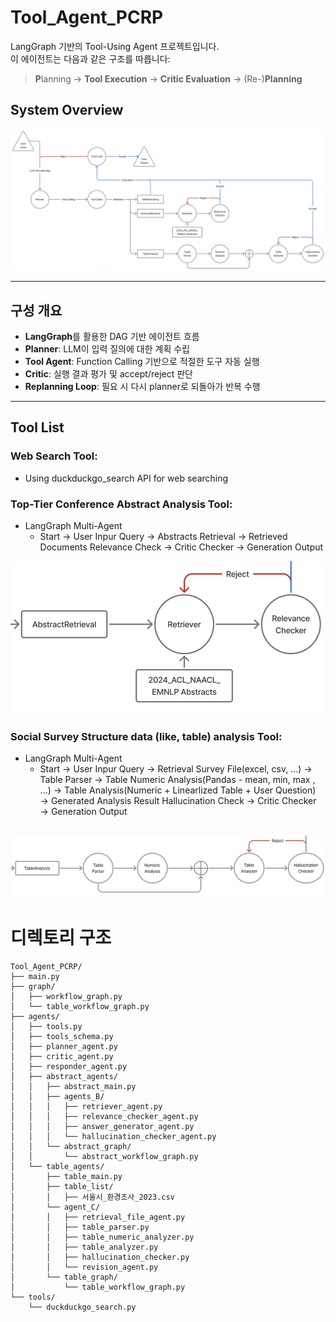 # Tool_Agent_PCRP

LangGraph 기반의 Tool-Using Agent 프로젝트입니다.  
이 에이전트는 다음과 같은 구조를 따릅니다:

> **P**lanning → **Tool Execution** → **Critic Evaluation** → (Re-)**Planning**
## System Overview

![System Overview](SystemOverview.png)

---

## 구성 개요

- **LangGraph**를 활용한 DAG 기반 에이전트 흐름
- **Planner**: LLM이 입력 질의에 대한 계획 수립
- **Tool Agent**: Function Calling 기반으로 적절한 도구 자동 실행
- **Critic**: 실행 결과 평가 및 accept/reject 판단
- **Replanning Loop**: 필요 시 다시 planner로 되돌아가 반복 수행

---

## Tool List

### Web Search Tool:
- Using duckduckgo_search API for web searching
    

### Top-Tier Conference Abstract Analysis Tool: 
- LangGraph Multi-Agent
    - Start → User Inpur Query → Abstracts Retrieval → Retrieved Documents Relevance Check → Critic Checker → Generation Output

![Abstract Analysis Tool Overview](AbstractFlow.png)

### Social Survey Structure data (like, table) analysis Tool: 
- LangGraph Multi-Agent
    - Start → User Inpur Query → Retrieval Survey File(excel, csv, ...) → Table Parser → Table Numeric Analysis(Pandas - mean, min, max , ...) → Table Analysis(Numeric + Linearlized Table + User Question) → Generated Analysis Result Hallucination Check → Critic Checker → Generation Output

![Social Survey Analysis Tool Overview](TableFlow.png)
---


# 디렉토리 구조
```plaintext
Tool_Agent_PCRP/  
├── main.py  
├── graph/  
│   ├── workflow_graph.py  
│   └── table_workflow_graph.py  
├── agents/  
│   ├── tools.py  
│   ├── tools_schema.py  
│   ├── planner_agent.py  
│   ├── critic_agent.py  
│   ├── responder_agent.py  
│   ├── abstract_agents/  
│   │   ├── abstract_main.py  
│   │   ├── agents_B/  
│   │   │   ├── retriever_agent.py  
│   │   │   ├── relevance_checker_agent.py  
│   │   │   ├── answer_generator_agent.py  
│   │   │   └── hallucination_checker_agent.py  
│   │   └── abstract_graph/  
│   │       └── abstract_workflow_graph.py  
│   └── table_agents/  
│       ├── table_main.py  
│       ├── table_list/  
│       │   ├── 서울시_환경조사_2023.csv  
│       └── agent_C/  
│       │   ├── retrieval_file_agent.py  
│       │   ├── table_parser.py  
│       │   ├── table_numeric_analyzer.py  
│       │   ├── table_analyzer.py  
│       │   ├── hallucination_checker.py  
│       │   └── revision_agent.py  
│       └── table_graph/  
│           └── table_workflow_graph.py  
└── tools/  
    └── duckduckgo_search.py  
```